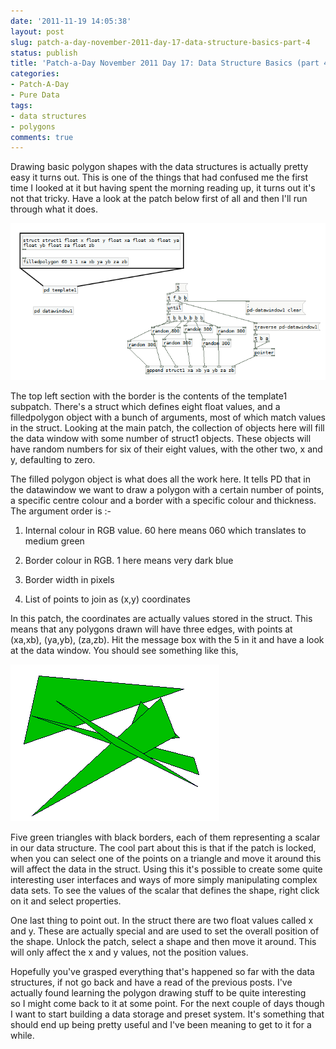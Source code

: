 ```yaml
---
date: '2011-11-19 14:05:38'
layout: post
slug: patch-a-day-november-2011-day-17-data-structure-basics-part-4
status: publish
title: 'Patch-a-Day November 2011 Day 17: Data Structure Basics (part 4)'
categories:
- Patch-A-Day
- Pure Data
tags:
- data structures
- polygons
comments: true
---
```


Drawing basic polygon shapes with the data structures is actually pretty easy it turns out. This is one of the things that had confused me the first time I looked at it but having spent the morning reading up, it turns out it's not that tricky. Have a look at the patch below first of all and then I'll run through what it does.

![Drawing polygons with data structures](/a/2011-11-19-patch-a-day-november-2011-day-17-data-structure-basics-part-4/drawing-polygons.png)

The top left section with the border is the contents of the template1 subpatch. There's a struct which defines eight float values, and a filledpolygon object with a bunch of arguments, most of which match values in the struct. Looking at the main patch, the collection of objects here will fill the data window with some number of struct1 objects. These objects will have random numbers for six of their eight values, with the other two, x and y, defaulting to zero.

The filled polygon object is what does all the work here. It tells PD that in the datawindow we want to draw a polygon with a certain number of points, a specific centre colour and a border with a specific colour and thickness. The argument order is :-

  1. Internal colour in RGB value. 60 here means 060 which translates to medium green

  2. Border colour in RGB. 1 here means very dark blue

  3. Border width in pixels

  4. List of points to join as (x,y) coordinates

In this patch, the coordinates are actually values stored in the struct. This means that any polygons drawn will have three edges, with points at (xa,xb), (ya,yb), (za,zb). Hit the message box with the 5 in it and have a look at the data window. You should see something like this,

![Polygons in data window](/a/2011-11-19-patch-a-day-november-2011-day-17-data-structure-basics-part-4/polygons-in-data-window.png)

Five green triangles with black borders, each of them representing a scalar in our data structure. The cool part about this is that if the patch is locked, when you can select one of the points on a triangle and move it around this will affect the data in the struct. Using this it's possible to create some quite interesting user interfaces and ways of more simply manipulating complex data sets. To see the values of the scalar that defines the shape, right click on it and select properties.

One last thing to point out. In the struct there are two float values called x and y. These are actually special and are used to set the overall position of the shape. Unlock the patch, select a shape and then move it around. This will only affect the x and y values, not the position values.

Hopefully you've grasped everything that's happened so far with the data structures, if not go back and have a read of the previous posts. I've actually found learning the polygon drawing stuff to be quite interesting so I might come back to it at some point. For the next couple of days though I want to start building a data storage and preset system. It's something that should end up being pretty useful and I've been meaning to get to it for a while.
